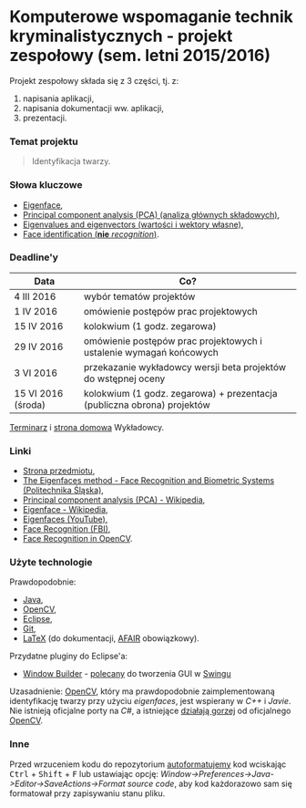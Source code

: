 # Komputerowe wspomaganie technik kryminalistycznych - projekt zespołowy (sem. letni 2015/2016) #

Projekt zespołowy składa się z 3 części, tj. z:

1. napisania aplikacji,
1. napisania dokumentacji ww. aplikacji,
1. prezentacji.

### Temat projektu ###

> Identyfikacja twarzy.

### Słowa kluczowe ###

- [Eigenface](https://www.google.pl/search?q=Eigenface),
- [Principal component analysis (PCA) (analiza głównych składowych)](https://en.wikipedia.org/wiki/Principal_component_analysis),
- [Eigenvalues and eigenvectors (wartości i wektory własne)](https://en.wikipedia.org/wiki/Eigenvalues_and_eigenvectors),
- [Face identification (**nie** *recognition*)](https://www.google.pl/search?q=face+identification).

### Deadline'y ###

Data | Co?
---|---
4 III 2016 | wybór tematów projektów
1 IV 2016 | omówienie postępów prac projektowych
15 IV 2016 | kolokwium (1 godz. zegarowa)
29 IV 2016 | omówienie postępów prac projektowych i ustalenie wymagań końcowych
3 VI 2016 | przekazanie wykładowcy wersji beta projektów do wstępnej oceny
15 VI 2016 (środa) | kolokwium (1 godz. zegarowa) + prezentacja (publiczna obrona) projektów

[Terminarz](https://staff.elka.pw.edu.pl/~mszezyns/CAF/index.html) i [strona domowa](https://staff.elka.pw.edu.pl/~mszezyns/CAF/index.html) Wykładowcy.

### Linki ###
- [Strona przedmiotu](https://staff.elka.pw.edu.pl/~mszezyns/CAF/index.html),
- [The Eigenfaces method - Face Recognition and Biometric Systems (Politechnika Śląska)](http://sun.aei.polsl.pl/~mkawulok/stud/fr/lect/07.pdf),
- [Principal component analysis (PCA) - Wikipedia](https://en.wikipedia.org/wiki/Principal_component_analysis),
- [Eigenface - Wikipedia](https://en.wikipedia.org/wiki/Eigenface),
- [Eigenfaces (YouTube)](https://www.youtube.com/watch?v=_lY74pXWlS8),
- [Face Recognition (FBI)](https://www.fbi.gov/about-us/cjis/fingerprints_biometrics/biometric-center-of-excellence/files/face-recognition.pdf),
- [Face Recognition in OpenCV](http://docs.opencv.org/2.4/modules/contrib/doc/facerec/facerec_api.html).

### Użyte technologie ###

Prawdopodobnie:
- [Java](https://www.java.com/),
- [OpenCV](http://opencv.org/),
- [Eclipse](https://eclipse.org/),
- [Git](https://git-scm.com/),
- [LaTeX](https://www.latex-project.org/) (do dokumentacji, [AFAIR](https://en.wiktionary.org/wiki/AFAIR) obowiązkowy).

Przydatne pluginy do Eclipse'a:
- [Window Builder](http://www.eclipse.org/windowbuilder/) - [polecany](http://stackoverflow.com/questions/6533243/create-gui-using-eclipse-java) do tworzenia GUI w [Swingu](https://en.wikipedia.org/wiki/Swing_(Java))

Uzasadnienie: [OpenCV](http://opencv.org/), który ma prawdopodobnie zaimplementowaną identyfikację twarzy przy użyciu *eigenfaces*, jest wspierany w *C++* i *Javie*. Nie istnieją oficjalne porty na *C#*, a istniejące [działają gorzej](http://stackoverflow.com/questions/85569/net-dotnet-wrappers-for-opencv) od oficjalnego [OpenCV](http://opencv.org/).

### Inne ###

Przed wrzuceniem kodu do repozytorium [autoformatujemy](http://stackoverflow.com/questions/15655126/how-to-auto-format-code-in-eclipse) kod wciskając <kbd>Ctrl</kbd> + <kbd>Shift</kbd> + <kbd>F</kbd> lub ustawiając opcję: *Window->Preferences->Java->Editor->SaveActions->Format source code*, aby kod każdorazowo sam się formatował przy zapisywaniu stanu pliku.
